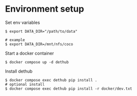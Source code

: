 # Environment setup

Set env variables

```
$ export DATA_DIR="/path/to/data"

# example
$ export DATA_DIR=/mnt/nfs/coco
```

Start a docker container

```
$ docker compose up -d dethub
```

Install dethub

```
$ docker compose exec dethub pip install .
# optional install
$ docker compose exec dethub pip install -r docker/dev.txt
```
